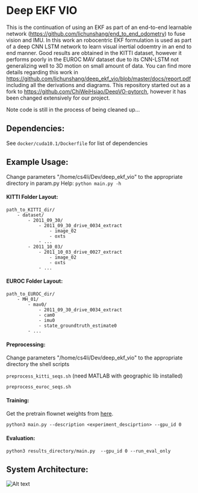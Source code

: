 # Deep EKF VIO
This is the continuation of using an EKF as part of an end-to-end learnable network (https://github.com/lichunshang/end_to_end_odometry) 
to fuse vision and IMU. In this work
an robocentric EKF formulation is used as part of a deep CNN LSTM network to learn visual inertial odoemtry in an end to 
end manner. Good results are obtained in the KITTI dataset, however it performs poorly in the EUROC MAV dataset due to
its CNN-LSTM not generalizing well to 3D motion on small amount of data. You can find more details regarding this work in 
https://github.com/lichunshang/deep_ekf_vio/blob/master/docs/report.pdf including all the derivations and diagrams.
This repository started out as a fork to https://github.com/ChiWeiHsiao/DeepVO-pytorch, however it has been changed
extensively for our project.

Note code is still in the process of being cleaned up...

## Dependencies:
See `docker/cuda10.1/Dockerfile` for list of dependencies

## Example Usage:
Change parameters "/home/cs4li/Dev/deep_ekf_vio" to the appropriate directory in param.py
Help:
`python main.py -h`

#### KITTI Folder Layout:
```
path_to_KITTI_dir/
    - dataset/
        - 2011_09_30/
            - 2011_09_30_drive_0034_extract
                - image_02
                - oxts
            - ...
        - 2011_10_03/
            - 2011_10_03_drive_0027_extract
                - image_02
                - oxts
            - ...
```

#### EUROC Folder Layout:
```
path_to_EUROC_dir/
    - MH_01/
        - mav0/
            - 2011_09_30_drive_0034_extract
            - cam0
            - imu0
            - state_groundtruth_estimate0
        - ...
```

#### Preprocessing:
Change parameters "/home/cs4li/Dev/deep_ekf_vio" to the appropriate directory the shell scripts

`preprocess_kitti_seqs.sh` (need MATLAB with geographic lib installed)

`preprocess_euroc_seqs.sh`

#### Training:
Get the pretrain flownet weights from [here](https://drive.google.com/drive/folders/16eo3p9dO_vmssxRoZCmWkTpNjKRzJzn5).

`python3 main.py --description <experiment_desciprtion> --gpu_id 0`

#### Evaluation:
`python3 results_directory/main.py  --gpu_id 0 --run_eval_only`


## System Architecture:
![Alt text](docs/e2evio_system.png)
